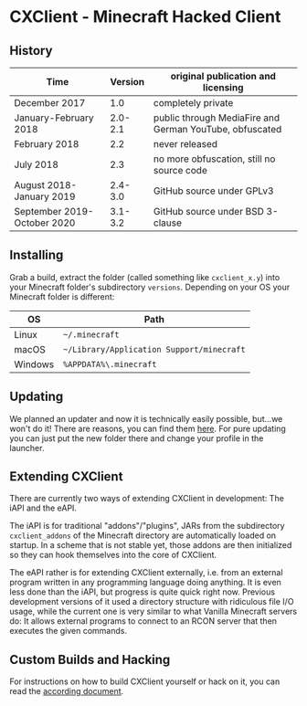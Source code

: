# CXClient - Minecraft Hacked Client
## History
| Time                        | Version | original publication and licensing                      |
|-----------------------------|---------|---------------------------------------------------------|
| December 2017               | 1.0     | completely private                                      |
| January-February 2018       | 2.0-2.1 | public through MediaFire and German YouTube, obfuscated |
| February 2018               | 2.2     | never released                                          |
| July 2018                   | 2.3     | no more obfuscation, still no source code               |
| August 2018-January 2019    | 2.4-3.0 | GitHub source under GPLv3                               |
| September 2019-October 2020 | 3.1-3.2 | GitHub source under BSD 3-clause                        |

## Installing
Grab a build, extract the folder (called something like `cxclient_x.y`) into
your Minecraft folder's subdirectory `versions`. Depending on your OS your
Minecraft folder is different:

| OS      | Path                                      |
|---------|-------------------------------------------|
| Linux   | `~/.minecraft`                            |
| macOS   | `~/Library/Application Support/minecraft` |
| Windows | `%APPDATA%\.minecraft`                    |

## Updating
We planned an updater and now it is technically easily possible, but...we won't
do it! There are reasons, you can find them [here](UPDATER.md). For pure
updating you can just put the new folder there and change your profile in the launcher.

## Extending CXClient

There are currently two ways of extending CXClient in development: The iAPI and the eAPI.

The iAPI is for traditional "addons"/"plugins", JARs from the subdirectory
`cxclient_addons` of the Minecraft directory are automatically loaded on startup. In a
scheme that is not stable yet, those addons are then initialized so they can hook
themselves into the core of CXClient.

The eAPI rather is for extending CXClient externally, i.e. from an external program
written in any programming language doing anything. It is even less done than the iAPI,
but progress is quite quick right now. Previous development versions of it used a
directory structure with ridiculous file I/O usage, while the current one is very similar
to what Vanilla Minecraft servers do: It allows external programs to connect to an RCON
server that then executes the given commands.

## Custom Builds and Hacking
For instructions on how to build CXClient yourself or hack on it, you can read the
[according document](HACKING.md).
